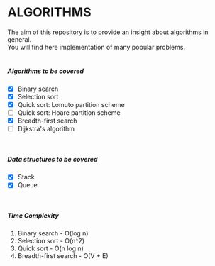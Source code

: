 # ALGORITHMS

The aim of this repository is to provide an insight about algorithms in general.<br/>
You will find here implementation of many popular problems.
<br/><br/>

##### Algorithms to be covered
- [X] Binary search
- [X] Selection sort
- [X] Quick sort: Lomuto partition scheme
- [ ] Quick sort: Hoare partition scheme
- [X] Breadth-first search
- [ ] Dijkstra's algorithm
<br/>

##### Data structures to be covered
- [X] Stack
- [X] Queue
<br/>

##### Time Complexity

1. Binary search - O(log n)
2. Selection sort - O(n^2)
3. Quick sort - O(n log n)
4. Breadth-first search - O(V + E)
